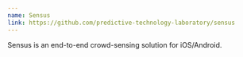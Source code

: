 ```yaml
---
name: Sensus
link: https://github.com/predictive-technology-laboratory/sensus
---
```


Sensus is an end-to-end crowd-sensing solution for iOS/Android.
